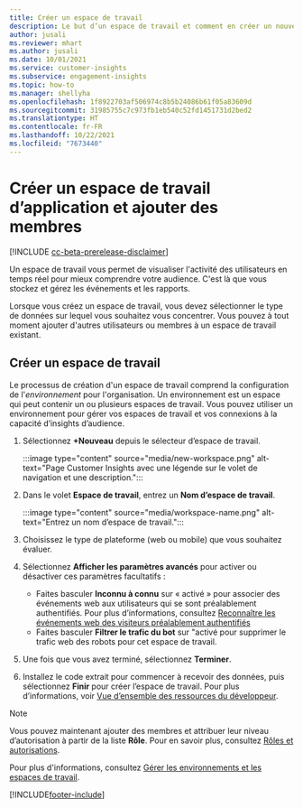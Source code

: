 ```yaml
---
title: Créer un espace de travail
description: Le but d’un espace de travail et comment en créer un nouveau.
author: jusali
ms.reviewer: mhart
ms.author: jusali
ms.date: 10/01/2021
ms.service: customer-insights
ms.subservice: engagement-insights
ms.topic: how-to
ms.manager: shellyha
ms.openlocfilehash: 1f8922703af506974c8b5b24086b61f05a83609d
ms.sourcegitcommit: 31985755c7c973fb1eb540c52fd1451731d2bed2
ms.translationtype: HT
ms.contentlocale: fr-FR
ms.lasthandoff: 10/22/2021
ms.locfileid: "7673440"
---
```

# <a name="create-a-new-workspace-and-add-members"></a>Créer un espace de travail d’application et ajouter des membres

[!INCLUDE [cc-beta-prerelease-disclaimer](includes/cc-beta-prerelease-disclaimer.md)]

Un espace de travail vous permet de visualiser l'activité des utilisateurs en temps réel pour mieux comprendre votre audience. C'est là que vous stockez et gérez les événements et les rapports.

Lorsque vous créez un espace de travail, vous devez sélectionner le type de données sur lequel vous souhaitez vous concentrer. Vous pouvez à tout moment ajouter d'autres utilisateurs ou membres à un espace de travail existant. 

## <a name="create-a-new-workspace"></a>Créer un espace de travail

Le processus de création d'un espace de travail comprend la configuration de l'*environnement* pour l'organisation. Un environnement est un espace qui peut contenir un ou plusieurs espaces de travail. Vous pouvez utiliser un environnement pour gérer vos espaces de travail et vos connexions à la capacité d’insights d’audience.

1. Sélectionnez **+Nouveau** depuis le sélecteur d’espace de travail.

   :::image type="content" source="media/new-workspace.png" alt-text="Page Customer Insights avec une légende sur le volet de navigation et une description.":::

1. Dans le volet **Espace de travail**, entrez un **Nom d’espace de travail**.

   :::image type="content" source="media/workspace-name.png" alt-text="Entrez un nom d’espace de travail.":::

1. Choisissez le type de plateforme (web ou mobile) que vous souhaitez évaluer.

1. Sélectionnez **Afficher les paramètres avancés** pour activer ou désactiver ces paramètres facultatifs :

   - Faites basculer **Inconnu à connu** sur « activé » pour associer des événements web aux utilisateurs qui se sont préalablement authentifiés. Pour plus d’informations, consultez [Reconnaître les événements web des visiteurs préalablement authentifiés](unknown-to-known.md)
   - Faites basculer **Filtrer le trafic du bot** sur "activé pour supprimer le trafic web des robots pour cet espace de travail. 

1. Une fois que vous avez terminé, sélectionnez **Terminer**. 

1. Installez le code extrait pour commencer à recevoir des données, puis sélectionnez **Finir** pour créer l’espace de travail. Pour plus d’informations, voir [Vue d’ensemble des ressources du développeur](developer-resources.md).

> [!NOTE]
> Vous pouvez maintenant ajouter des membres et attribuer leur niveau d’autorisation à partir de la liste **Rôle**. Pour en savoir plus, consultez [Rôles et autorisations](user-roles.md). 

Pour plus d'informations, consultez [Gérer les environnements et les espaces de travail](manage-environments-workspaces.md).


[!INCLUDE[footer-include](../includes/footer-banner.md)]
